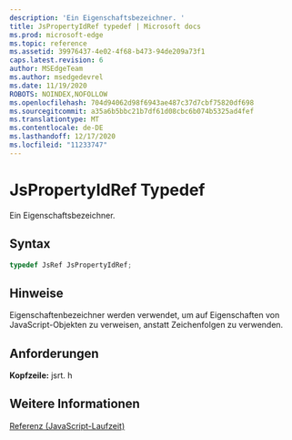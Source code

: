 ```yaml
---
description: 'Ein Eigenschaftsbezeichner. '
title: JsPropertyIdRef typedef | Microsoft docs
ms.prod: microsoft-edge
ms.topic: reference
ms.assetid: 39976437-4e02-4f68-b473-94de209a73f1
caps.latest.revision: 6
author: MSEdgeTeam
ms.author: msedgedevrel
ms.date: 11/19/2020
ROBOTS: NOINDEX,NOFOLLOW
ms.openlocfilehash: 704d94062d98f6943ae487c37d7cbf75820df698
ms.sourcegitcommit: a35a6b5bbc21b7df61d08cbc6b074b5325ad4fef
ms.translationtype: MT
ms.contentlocale: de-DE
ms.lasthandoff: 12/17/2020
ms.locfileid: "11233747"
---
```

# JsPropertyIdRef Typedef

Ein Eigenschaftsbezeichner.  
  
## Syntax  
  
```cpp  
typedef JsRef JsPropertyIdRef;  
```  
  
## Hinweise  
 Eigenschaftenbezeichner werden verwendet, um auf Eigenschaften von JavaScript-Objekten zu verweisen, anstatt Zeichenfolgen zu verwenden.  
  
## Anforderungen  
 **Kopfzeile:** jsrt. h  
  
## Weitere Informationen  
 [Referenz (JavaScript-Laufzeit)](../chakra-hosting/reference-javascript-runtime.md)
